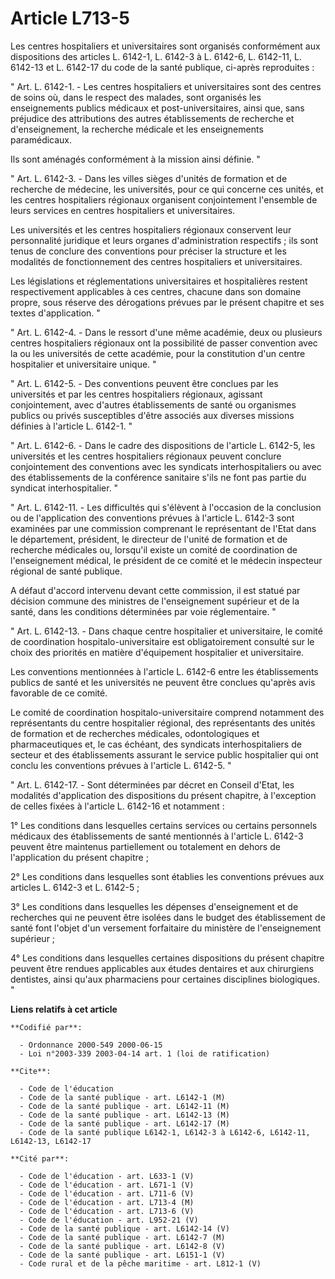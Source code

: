 # Article L713-5

Les centres hospitaliers et universitaires sont organisés conformément aux dispositions des articles L. 6142-1, L. 6142-3 à
L. 6142-6, L. 6142-11, L. 6142-13 et L. 6142-17 du code de la santé publique, ci-après reproduites :

" Art. L. 6142-1. - Les centres hospitaliers et universitaires sont des centres de soins où, dans le respect des malades,
sont organisés les enseignements publics médicaux et post-universitaires, ainsi que, sans préjudice des attributions des
autres établissements de recherche et d'enseignement, la recherche médicale et les enseignements paramédicaux.

Ils sont aménagés conformément à la mission ainsi définie. "

" Art. L. 6142-3. - Dans les villes sièges d'unités de formation et de recherche de médecine, les universités, pour ce qui
concerne ces unités, et les centres hospitaliers régionaux organisent conjointement l'ensemble de leurs services en centres
hospitaliers et universitaires.

Les universités et les centres hospitaliers régionaux conservent leur personnalité juridique et leurs organes
d'administration respectifs ; ils sont tenus de conclure des conventions pour préciser la structure et les modalités de
fonctionnement des centres hospitaliers et universitaires.

Les législations et réglementations universitaires et hospitalières restent respectivement applicables à ces centres, chacune
dans son domaine propre, sous réserve des dérogations prévues par le présent chapitre et ses textes d'application. "

" Art. L. 6142-4. - Dans le ressort d'une même académie, deux ou plusieurs centres hospitaliers régionaux ont la possibilité
de passer convention avec la ou les universités de cette académie, pour la constitution d'un centre hospitalier et
universitaire unique. "

" Art. L. 6142-5. - Des conventions peuvent être conclues par les universités et par les centres hospitaliers régionaux,
agissant conjointement, avec d'autres établissements de santé ou organismes publics ou privés susceptibles d'être associés
aux diverses missions définies à l'article L. 6142-1. "

" Art. L. 6142-6. - Dans le cadre des dispositions de l'article L. 6142-5, les universités et les centres hospitaliers
régionaux peuvent conclure conjointement des conventions avec les syndicats interhospitaliers ou avec des établissements de
la conférence sanitaire s'ils ne font pas partie du syndicat interhospitalier. "

" Art. L. 6142-11. - Les difficultés qui s'élèvent à l'occasion de la conclusion ou de l'application des conventions prévues
à l'article L. 6142-3 sont examinées par une commission comprenant le représentant de l'Etat dans le département, président,
le directeur de l'unité de formation et de recherche médicales ou, lorsqu'il existe un comité de coordination de
l'enseignement médical, le président de ce comité et le médecin inspecteur régional de santé publique.

A défaut d'accord intervenu devant cette commission, il est statué par décision commune des ministres de l'enseignement
supérieur et de la santé, dans les conditions déterminées par voie réglementaire. "

" Art. L. 6142-13. - Dans chaque centre hospitalier et universitaire, le comité de coordination hospitalo-universitaire est
obligatoirement consulté sur le choix des priorités en matière d'équipement hospitalier et universitaire.

Les conventions mentionnées à l'article L. 6142-6 entre les établissements publics de santé et les universités ne peuvent
être conclues qu'après avis favorable de ce comité.

Le comité de coordination hospitalo-universitaire comprend notamment des représentants du centre hospitalier régional, des
représentants des unités de formation et de recherches médicales, odontologiques et pharmaceutiques et, le cas échéant, des
syndicats interhospitaliers de secteur et des établissements assurant le service public hospitalier qui ont conclu les
conventions prévues à l'article L. 6142-5. "

" Art. L. 6142-17. - Sont déterminées par décret en Conseil d'Etat, les modalités d'application des dispositions du présent
chapitre, à l'exception de celles fixées à l'article L. 6142-16 et notamment :

1° Les conditions dans lesquelles certains services ou certains personnels médicaux des établissements de santé mentionnés à
l'article L. 6142-3 peuvent être maintenus partiellement ou totalement en dehors de l'application du présent chapitre ;

2° Les conditions dans lesquelles sont établies les conventions prévues aux articles L. 6142-3 et L. 6142-5 ;

3° Les conditions dans lesquelles les dépenses d'enseignement et de recherches qui ne peuvent être isolées dans le budget des
établissement de santé font l'objet d'un versement forfaitaire du ministère de l'enseignement supérieur ;

4° Les conditions dans lesquelles certaines dispositions du présent chapitre peuvent être rendues applicables aux études
dentaires et aux chirurgiens dentistes, ainsi qu'aux pharmaciens pour certaines disciplines biologiques. "

**Liens relatifs à cet article**

	**Codifié par**:

	  - Ordonnance 2000-549 2000-06-15
	  - Loi n°2003-339 2003-04-14 art. 1 (loi de ratification)

	**Cite**:

	  - Code de l'éducation
	  - Code de la santé publique - art. L6142-1 (M)
	  - Code de la santé publique - art. L6142-11 (M)
	  - Code de la santé publique - art. L6142-13 (M)
	  - Code de la santé publique - art. L6142-17 (M)
	  - Code de la santé publique L6142-1, L6142-3 à L6142-6, L6142-11, L6142-13, L6142-17

	**Cité par**:

	  - Code de l'éducation - art. L633-1 (V)
	  - Code de l'éducation - art. L671-1 (V)
	  - Code de l'éducation - art. L711-6 (V)
	  - Code de l'éducation - art. L713-4 (M)
	  - Code de l'éducation - art. L713-6 (V)
	  - Code de l'éducation - art. L952-21 (V)
	  - Code de la santé publique - art. L6142-14 (V)
	  - Code de la santé publique - art. L6142-7 (M)
	  - Code de la santé publique - art. L6142-8 (V)
	  - Code de la santé publique - art. L6151-1 (V)
	  - Code rural et de la pêche maritime - art. L812-1 (V)

